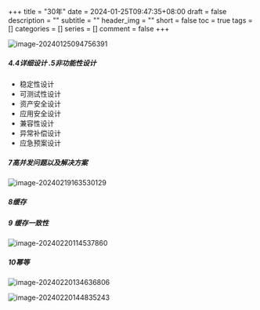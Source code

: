 +++
title = "30年"
date = 2024-01-25T09:47:35+08:00
draft = false
description = ""
subtitle = ""
header_img = ""
short = false
toc = true
tags = []
categories = []
series = []
comment = false
+++

![image-20240125094756391](/image/2024/image-20240125094756391.png)

##### 4.4详细设计 .5非功能性设计

- 稳定性设计
- 可测试性设计
- 资产安全设计
- 应用安全设计
- 兼容性设计
- 异常补偿设计
- 应急预案设计

##### 7高并发问题以及解决方案

![image-20240219163530129](/image/2024/image-20240219163530129.png)

##### 8缓存

##### 9 缓存一致性

![image-20240220114537860](/image/2024/image-20240220114537860.png)

##### 10幂等

![image-20240220134636806](/image/2024/image-20240220134636806.png)

![image-20240220144835243](/image/2024/image-20240220144835243.png)

